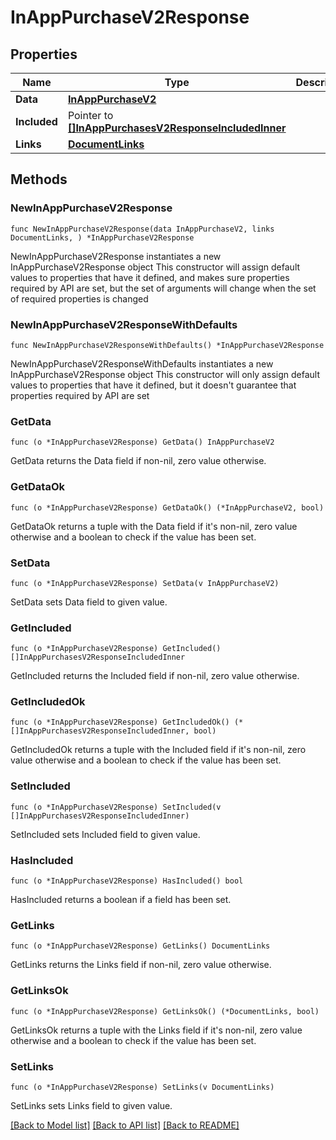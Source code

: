 # InAppPurchaseV2Response

## Properties

Name | Type | Description | Notes
------------ | ------------- | ------------- | -------------
**Data** | [**InAppPurchaseV2**](InAppPurchaseV2.md) |  | 
**Included** | Pointer to [**[]InAppPurchasesV2ResponseIncludedInner**](InAppPurchasesV2ResponseIncludedInner.md) |  | [optional] 
**Links** | [**DocumentLinks**](DocumentLinks.md) |  | 

## Methods

### NewInAppPurchaseV2Response

`func NewInAppPurchaseV2Response(data InAppPurchaseV2, links DocumentLinks, ) *InAppPurchaseV2Response`

NewInAppPurchaseV2Response instantiates a new InAppPurchaseV2Response object
This constructor will assign default values to properties that have it defined,
and makes sure properties required by API are set, but the set of arguments
will change when the set of required properties is changed

### NewInAppPurchaseV2ResponseWithDefaults

`func NewInAppPurchaseV2ResponseWithDefaults() *InAppPurchaseV2Response`

NewInAppPurchaseV2ResponseWithDefaults instantiates a new InAppPurchaseV2Response object
This constructor will only assign default values to properties that have it defined,
but it doesn't guarantee that properties required by API are set

### GetData

`func (o *InAppPurchaseV2Response) GetData() InAppPurchaseV2`

GetData returns the Data field if non-nil, zero value otherwise.

### GetDataOk

`func (o *InAppPurchaseV2Response) GetDataOk() (*InAppPurchaseV2, bool)`

GetDataOk returns a tuple with the Data field if it's non-nil, zero value otherwise
and a boolean to check if the value has been set.

### SetData

`func (o *InAppPurchaseV2Response) SetData(v InAppPurchaseV2)`

SetData sets Data field to given value.


### GetIncluded

`func (o *InAppPurchaseV2Response) GetIncluded() []InAppPurchasesV2ResponseIncludedInner`

GetIncluded returns the Included field if non-nil, zero value otherwise.

### GetIncludedOk

`func (o *InAppPurchaseV2Response) GetIncludedOk() (*[]InAppPurchasesV2ResponseIncludedInner, bool)`

GetIncludedOk returns a tuple with the Included field if it's non-nil, zero value otherwise
and a boolean to check if the value has been set.

### SetIncluded

`func (o *InAppPurchaseV2Response) SetIncluded(v []InAppPurchasesV2ResponseIncludedInner)`

SetIncluded sets Included field to given value.

### HasIncluded

`func (o *InAppPurchaseV2Response) HasIncluded() bool`

HasIncluded returns a boolean if a field has been set.

### GetLinks

`func (o *InAppPurchaseV2Response) GetLinks() DocumentLinks`

GetLinks returns the Links field if non-nil, zero value otherwise.

### GetLinksOk

`func (o *InAppPurchaseV2Response) GetLinksOk() (*DocumentLinks, bool)`

GetLinksOk returns a tuple with the Links field if it's non-nil, zero value otherwise
and a boolean to check if the value has been set.

### SetLinks

`func (o *InAppPurchaseV2Response) SetLinks(v DocumentLinks)`

SetLinks sets Links field to given value.



[[Back to Model list]](../README.md#documentation-for-models) [[Back to API list]](../README.md#documentation-for-api-endpoints) [[Back to README]](../README.md)


